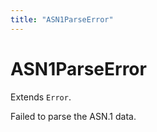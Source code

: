 ```yaml
---
title: "ASN1ParseError"
---
```


# ASN1ParseError

Extends `Error`.

Failed to parse the ASN.1 data.
